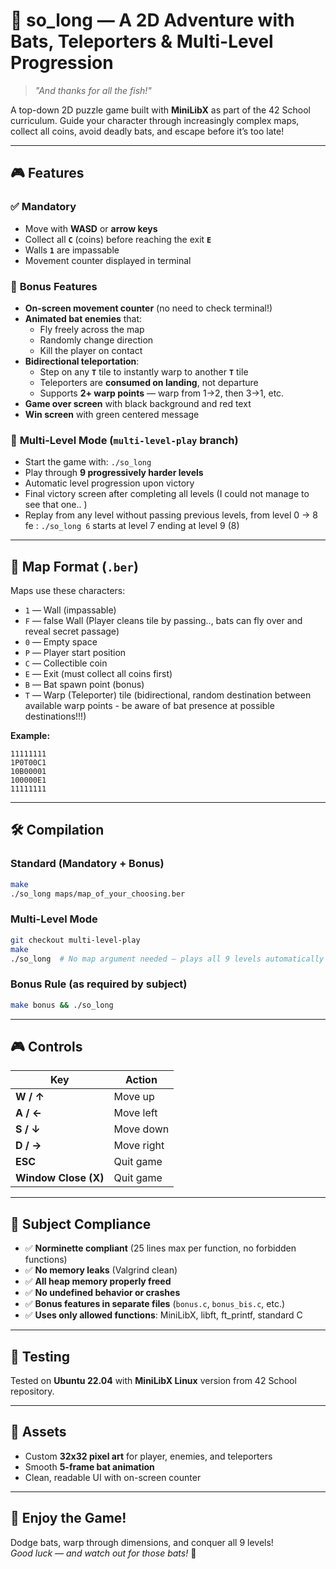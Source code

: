 <!-- # 42 so_long

Welcome to my so_long project!  
This project is part of the 42 curriculum, aimed at creating a simple 2D game application using the MiniLibX library. The goal is to develop a small game that demonstrates basic graphics programming concepts.

## Table of Contents

<img align="right" src="https://github.com/BorisMichaelRandebrock/so_long_bonus/assets/98555508/96e3b835-0b1e-4511-8ebe-a78016c3d746"
     alt="so_long with boo.ber"  width="670" height="200">

- [Introduction](#introduction)
- [Features](#features)
- [Installation](#installation)
- [Usage](#usage)
- [Game Controls](#game-controls)
- [Examples](#examples)
- [Contributing](#contributing)

## Introduction

The project is a simple 2D game developed using the MiniLibX library. The player controls a character that can move around a map, collect items, and reach an exit to complete the level. This project helps students understand graphics programming and event handling.

## Features

- 2D graphics rendering using MiniLibX
- Player movement and collision detection
- Collectible items
- Game map with walls and an exit
- Basic event handling (keyboard input)

## Installation

To install and compile the So Long project, follow these steps:

1. Clone the repository:

   ```sh
   git clone https://github.com/BorisMichaelRandebrock/so_long_bonus.git
   cd so_long
   ```

2. Compile the project:

   ```sh
   make
   ```

3. Run the game:
   ```sh
   ./so_long maps/boo.ber
   ```

## Usage

Once you have compiled and run the game, you can start playing by using the keyboard to control the character. The objective is to collect all items and reach the exit.

## Game Controls

- `W` or `Up Arrow`: Move up
- `A` or `Left Arrow`: Move left
- `S` or `Down Arrow`: Move down
- `D` or `Right Arrow`: Move right
- `ESC`: Exit the game

## Examples

Here are a few examples of how to use the So Long project:

```sh
# Run the game with a specific map
./so_long maps/boo.ber

# Run the game with another map
./solong maps/map1.ber
./solong maps/map2.ber
or any other map you can find here or create...
```

## Contributing

Contributions are welcome! If you would like to contribute to this project, please fork the repository and create a pull request with your changes. Make sure to follow the coding standards and include relevant tests with your contributions.

1. Fork the repository.
2. Create a new branch for your feature or bugfix.
3. Commit your changes.
4. Push to your branch.
5. Create a pull request.

<img width="1345" alt="Captura de pantalla 2024-06-14 a las 22 45 23" src="https://github.com/BorisMichaelRandebrock/so_long_bonus/assets/98555508/96e3b835-0b1e-4511-8ebe-a78016c3d746">
 -->

# 🐬 so_long — A 2D Adventure with Bats, Teleporters & Multi-Level Progression

> *"And thanks for all the fish!"*

A top-down 2D puzzle game built with **MiniLibX** as part of the 42 School curriculum. Guide your character through increasingly complex maps, collect all coins, avoid deadly bats, and escape before it’s too late!

---

## 🎮 Features

### ✅ **Mandatory**
- Move with **WASD** or **arrow keys**
- Collect all **`C`** (coins) before reaching the exit **`E`**
- Walls **`1`** are impassable
- Movement counter displayed in terminal

### 🌟 **Bonus Features**
- **On-screen movement counter** (no need to check terminal!)
- **Animated bat enemies** that:
  - Fly freely across the map
  - Randomly change direction
  - Kill the player on contact
- **Bidirectional teleportation**:
  - Step on any **`T`** tile to instantly warp to another **`T`** tile
  - Teleporters are **consumed on landing**, not departure
  - Supports **2+ warp points** — warp from 1→2, then 3→1, etc.
- **Game over screen** with black background and red text
- **Win screen** with green centered message

### 🎯 **Multi-Level Mode** (`multi-level-play` branch)
- Start the game with: `./so_long`
- Play through **9 progressively harder levels**
- Automatic level progression upon victory
- Final victory screen after completing all levels (I could not manage to see that one.. )   
- Replay from any level without passing previous levels, from level 0 -> 8      
 fe : `./so_long 6` starts at level 7 ending at level 9 (8)   

---

## 📁 Map Format (`.ber`)

Maps use these characters:
- `1` — Wall (impassable)
- `F` — false Wall (Player cleans tile by passing.., bats can fly over and reveal secret passage)
- `0` — Empty space
- `P` — Player start position
- `C` — Collectible coin
- `E` — Exit (must collect all coins first)
- `B` — Bat spawn point (bonus)
- `T` — Warp (Teleporter) tile (bidirectional, random destination between available warp points - be aware of bat presence at possible destinations!!!)

**Example:**
```
11111111
1P0T00C1
10B00001
100000E1
11111111
```

---

## 🛠️ Compilation

### Standard (Mandatory + Bonus)
```bash
make
./so_long maps/map_of_your_choosing.ber
```

### Multi-Level Mode
```bash
git checkout multi-level-play
make
./so_long  # No map argument needed — plays all 9 levels automatically
```

### Bonus Rule (as required by subject)
```bash
make bonus && ./so_long
```

---

## 🎮 Controls

| Key | Action |
|-----|--------|
| **W / ↑** | Move up |
| **A / ←** | Move left |
| **S / ↓** | Move down |
| **D / →** | Move right |
| **ESC** | Quit game |
| **Window Close (X)** | Quit game |

---

## 📜 Subject Compliance

- ✅ **Norminette compliant** (25 lines max per function, no forbidden functions)
- ✅ **No memory leaks** (Valgrind clean)
- ✅ **All heap memory properly freed**
- ✅ **No undefined behavior or crashes**
- ✅ **Bonus features in separate files** (`bonus.c`, `bonus_bis.c`, etc.)
- ✅ **Uses only allowed functions**: MiniLibX, libft, ft_printf, standard C

---

## 🧪 Testing

Tested on **Ubuntu 22.04** with **MiniLibX Linux** version from 42 School repository.

---

## 🎨 Assets

- Custom **32x32 pixel art** for player, enemies, and teleporters
- Smooth **5-frame bat animation**
- Clean, readable UI with on-screen counter

---

## 🚀 Enjoy the Game!

Dodge bats, warp through dimensions, and conquer all 9 levels!  
*Good luck — and watch out for those bats!* 🦇